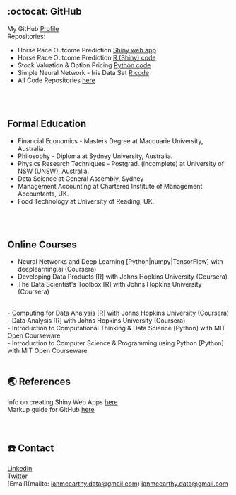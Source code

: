 ## :octocat: GitHub
My GitHub [Profile](https://github.com/ismccarthy)
<br>
Repositories:
  - Horse Race Outcome Prediction [Shiny web app](https://ianmccarthy.shinyapps.io/HorseRace/)
  - Horse Race Outcome Prediction [R (Shiny) code](https://github.com/ismccarthy/HorseRace_App)
  - Stock Valuation & Option Pricing [Python code](https://github.com/ismccarthy/StockValuation)
  - Simple Neural Network - Iris Data Set [R code](https://github.com/ismccarthy/IrisNeuralNetwork)
  - All Code Repositories [here](https://github.com/ismccarthy)
<br>
<br>

## Formal Education
  - Financial Economics - Masters Degree at Macquarie University, Australia.
  - Philosophy - Diploma at Sydney University, Australia.
  - Physics Research Techniques - Postgrad. (incomplete) at University of NSW (UNSW), Australia.
  - Data Science at General Assembly, Sydney
  - Management Accounting at Chartered Institute of Management Accountants, UK.
  - Food Technology at University of Reading, UK.
<br>
<br>

## Online Courses
- Neural Networks and Deep Learning [Python|numpy|TensorFlow] with deeplearning.ai (Coursera)
- Developing Data Products [R] with Johns Hopkins University (Coursera)
- The Data Scientist's Toolbox [R] with Johns Hopkins University (Coursera)
<br>
- Computing for Data Analysis [R] with Johns Hopkins University (Coursera)
<br>
- Data Analysis [R] with Johns Hopkins University (Coursera)
<br>
- Introduction to Computational Thinking & Data Science [Python] with MIT Open Courseware
<br>
- Introduction to Computer Science & Programming using Python [Python] with MIT Open Courseware
<br>
<br>


## :earth_asia: References
Info on creating Shiny Web Apps [here](https://shiny.rstudio.com/)
<br>
Markup guide for GitHub [here](https://guides.github.com/features/mastering-markdown/)
<br>
<br>
<br>

## :telephone: Contact
[LinkedIn](https://www.linkedin.com/in/ismccarthy/)
<br>
[Twitter](https://twitter.com/iansmccarthy)
<br>
[Email](mailto: ianmccarthy.data@gmail.com) ianmccarthy.data@gmail.com
<br>
<br>
<br>
